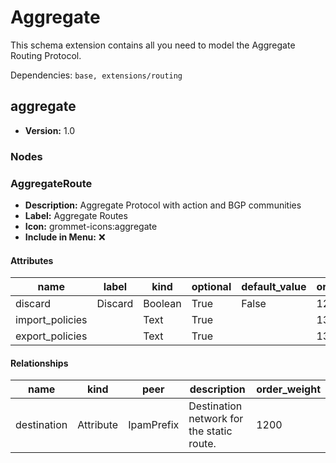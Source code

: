 # Aggregate

This schema extension contains all you need to model the Aggregate Routing Protocol.

Dependencies: `base, extensions/routing`

## aggregate

- **Version:** 1.0

### Nodes

### AggregateRoute

- **Description:** Aggregate Protocol with action and BGP communities
- **Label:** Aggregate Routes
- **Icon:** grommet-icons:aggregate
- **Include in Menu:** ❌

#### Attributes

| name | label | kind | optional | default_value | order_weight |
| ---- | ----- | ---- | -------- | ------------- | ------------ |
| discard | Discard | Boolean | True | False | 1275 |
| import\_policies |  | Text | True |  | 1300 |
| export\_policies |  | Text | True |  | 1350 |

#### Relationships

| name | kind | peer | description | order_weight |
| ---- | ---- | ---- | ----------- | ------------ |
| destination | Attribute | IpamPrefix | Destination network for the static route\. | 1200 |

